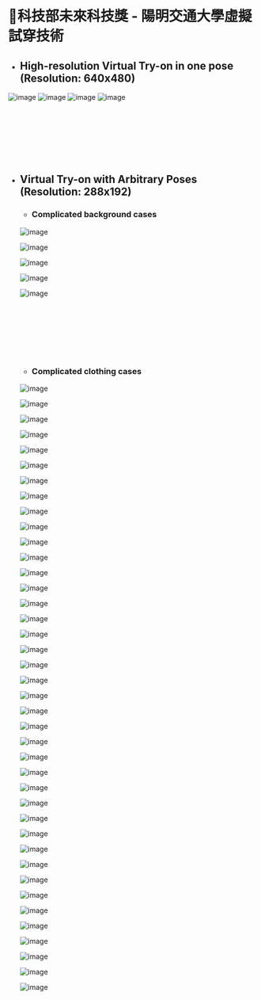 # :sparkler:科技部未來科技獎 - 陽明交通大學虛擬試穿技術

* ## High-resolution Virtual Try-on in one pose (Resolution: 640x480)

![image](https://github.com/MOST-FutureTech-NYCU-Tryon/MOST-FutureTech/blob/main/High-resolution%20single-pose%20try-on%20results/HR_result1.jpg)
![image](https://github.com/MOST-FutureTech-NYCU-Tryon/MOST-FutureTech/blob/main/High-resolution%20single-pose%20try-on%20results/HR_result2.jpg)
![image](https://github.com/MOST-FutureTech-NYCU-Tryon/MOST-FutureTech/blob/main/High-resolution%20single-pose%20try-on%20results/HR_result3.jpg)
![image](https://github.com/MOST-FutureTech-NYCU-Tryon/MOST-FutureTech/blob/main/High-resolution%20single-pose%20try-on%20results/HR_result4.jpg)

</br>
</br>
</br>
</br>
</br>
</br>

* ## Virtual Try-on with Arbitrary Poses (Resolution: 288x192)

    * ### Complicated background cases 

    ![image](https://github.com/MOST-FutureTech-NYCU-Tryon/MOST-FutureTech/blob/main/Multi-pose%20try-on%20results/20006.jpg)

    ![image](https://github.com/MOST-FutureTech-NYCU-Tryon/MOST-FutureTech/blob/main/Multi-pose%20try-on%20results/20018.jpg)

    ![image](https://github.com/MOST-FutureTech-NYCU-Tryon/MOST-FutureTech/blob/main/Multi-pose%20try-on%20results/20024.jpg)

    ![image](https://github.com/MOST-FutureTech-NYCU-Tryon/MOST-FutureTech/blob/main/Multi-pose%20try-on%20results/20025.jpg)

    ![image](https://github.com/MOST-FutureTech-NYCU-Tryon/MOST-FutureTech/blob/main/Multi-pose%20try-on%20results/20027.jpg)

    </br>
    </br>
    </br>
    </br>
    </br>
    </br>

    * ### Complicated clothing cases 

    ![image](https://github.com/MOST-FutureTech-NYCU-Tryon/MOST-FutureTech/blob/main/Multi-pose%20try-on%20results/163.gif)

    ![image](https://github.com/MOST-FutureTech-NYCU-Tryon/MOST-FutureTech/blob/main/Multi-pose%20try-on%20results/4355.gif)

    ![image](https://github.com/MOST-FutureTech-NYCU-Tryon/MOST-FutureTech/blob/main/Multi-pose%20try-on%20results/126.gif)

    ![image](https://github.com/MOST-FutureTech-NYCU-Tryon/MOST-FutureTech/blob/main/Multi-pose%20try-on%20results/4849.gif)

    ![image](https://github.com/MOST-FutureTech-NYCU-Tryon/MOST-FutureTech/blob/main/Multi-pose%20try-on%20results/154.gif)

    ![image](https://github.com/MOST-FutureTech-NYCU-Tryon/MOST-FutureTech/blob/main/Multi-pose%20try-on%20results/6675.gif)

    ![image](https://github.com/MOST-FutureTech-NYCU-Tryon/MOST-FutureTech/blob/main/Multi-pose%20try-on%20results/174.gif)

    ![image](https://github.com/MOST-FutureTech-NYCU-Tryon/MOST-FutureTech/blob/main/Multi-pose%20try-on%20results/5293.gif)

    ![image](https://github.com/MOST-FutureTech-NYCU-Tryon/MOST-FutureTech/blob/main/Multi-pose%20try-on%20results/55.gif)

    ![image](https://github.com/MOST-FutureTech-NYCU-Tryon/MOST-FutureTech/blob/main/Multi-pose%20try-on%20results/4846.gif)

    ![image](https://github.com/MOST-FutureTech-NYCU-Tryon/MOST-FutureTech/blob/main/Multi-pose%20try-on%20results/65.gif)

    ![image](https://github.com/MOST-FutureTech-NYCU-Tryon/MOST-FutureTech/blob/main/Multi-pose%20try-on%20results/6354.gif)

    ![image](https://github.com/MOST-FutureTech-NYCU-Tryon/MOST-FutureTech/blob/main/Multi-pose%20try-on%20results/631.gif)

    ![image](https://github.com/MOST-FutureTech-NYCU-Tryon/MOST-FutureTech/blob/main/Multi-pose%20try-on%20results/4927.gif)

    ![image](https://github.com/MOST-FutureTech-NYCU-Tryon/MOST-FutureTech/blob/main/Multi-pose%20try-on%20results/2297.gif)

    ![image](https://github.com/MOST-FutureTech-NYCU-Tryon/MOST-FutureTech/blob/main/Multi-pose%20try-on%20results/5061.gif)

    ![image](https://github.com/MOST-FutureTech-NYCU-Tryon/MOST-FutureTech/blob/main/Multi-pose%20try-on%20results/1490.gif)

    ![image](https://github.com/MOST-FutureTech-NYCU-Tryon/MOST-FutureTech/blob/main/Multi-pose%20try-on%20results/5141.gif)

    ![image](https://github.com/MOST-FutureTech-NYCU-Tryon/MOST-FutureTech/blob/main/Multi-pose%20try-on%20results/1856.gif)

    ![image](https://github.com/MOST-FutureTech-NYCU-Tryon/MOST-FutureTech/blob/main/Multi-pose%20try-on%20results/4369.gif)

    ![image](https://github.com/MOST-FutureTech-NYCU-Tryon/MOST-FutureTech/blob/main/Multi-pose%20try-on%20results/1966.gif)

    ![image](https://github.com/MOST-FutureTech-NYCU-Tryon/MOST-FutureTech/blob/main/Multi-pose%20try-on%20results/6261.gif)

    ![image](https://github.com/MOST-FutureTech-NYCU-Tryon/MOST-FutureTech/blob/main/Multi-pose%20try-on%20results/1525.gif)

    ![image](https://github.com/MOST-FutureTech-NYCU-Tryon/MOST-FutureTech/blob/main/Multi-pose%20try-on%20results/4744.gif)

    ![image](https://github.com/MOST-FutureTech-NYCU-Tryon/MOST-FutureTech/blob/main/Multi-pose%20try-on%20results/2373.gif)

    ![image](https://github.com/MOST-FutureTech-NYCU-Tryon/MOST-FutureTech/blob/main/Multi-pose%20try-on%20results/9592.gif)

    ![image](https://github.com/MOST-FutureTech-NYCU-Tryon/MOST-FutureTech/blob/main/Multi-pose%20try-on%20results/2413.gif)

    ![image](https://github.com/MOST-FutureTech-NYCU-Tryon/MOST-FutureTech/blob/main/Multi-pose%20try-on%20results/7581.gif)

    ![image](https://github.com/MOST-FutureTech-NYCU-Tryon/MOST-FutureTech/blob/main/Multi-pose%20try-on%20results/2779.gif)

    ![image](https://github.com/MOST-FutureTech-NYCU-Tryon/MOST-FutureTech/blob/main/Multi-pose%20try-on%20results/3592.gif)

    ![image](https://github.com/MOST-FutureTech-NYCU-Tryon/MOST-FutureTech/blob/main/Multi-pose%20try-on%20results/8156.gif)

    ![image](https://github.com/MOST-FutureTech-NYCU-Tryon/MOST-FutureTech/blob/main/Multi-pose%20try-on%20results/8293.gif)

    ![image](https://github.com/MOST-FutureTech-NYCU-Tryon/MOST-FutureTech/blob/main/Multi-pose%20try-on%20results/3319.gif)

    ![image](https://github.com/MOST-FutureTech-NYCU-Tryon/MOST-FutureTech/blob/main/Multi-pose%20try-on%20results/8358.gif)

    ![image](https://github.com/MOST-FutureTech-NYCU-Tryon/MOST-FutureTech/blob/main/Multi-pose%20try-on%20results/8455.gif)

    ![image](https://github.com/MOST-FutureTech-NYCU-Tryon/MOST-FutureTech/blob/main/Multi-pose%20try-on%20results/2129.gif)

    ![image](https://github.com/MOST-FutureTech-NYCU-Tryon/MOST-FutureTech/blob/main/Multi-pose%20try-on%20results/8493.gif)

    ![image](https://github.com/MOST-FutureTech-NYCU-Tryon/MOST-FutureTech/blob/main/Multi-pose%20try-on%20results/8672.gif)

    ![image](https://github.com/MOST-FutureTech-NYCU-Tryon/MOST-FutureTech/blob/main/Multi-pose%20try-on%20results/8681.gif)

    ![image](https://github.com/MOST-FutureTech-NYCU-Tryon/MOST-FutureTech/blob/main/Multi-pose%20try-on%20results/10019.gif)
